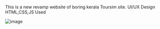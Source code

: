 This is a new revamp website of boring kerala Toursim site.
UI/UX Design
HTML,CSS,JS Used

![image](https://github.com/user-attachments/assets/c5a21844-b79a-474a-96de-2910586a3c40)

